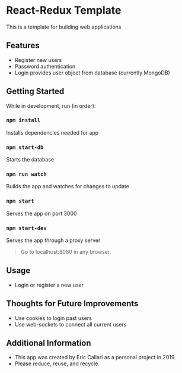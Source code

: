 # React-Redux Template

This is a template for building web applications

## Features

- Register new users
- Password authentication
- Login provides user object from database (currently MongoDB)

## Getting Started

While in development, run (in order):

### `npm install`

Installs dependencies needed for app

### `npm start-db`

Starts the database

### `npm run watch`

Builds the app and watches for changes to update

### `npm start`

Serves the app on port 3000

### `npm start-dev`

Serves the app through a proxy server
> Go to localhost:8080 in any browser.

## Usage

- Login or register a new user

## Thoughts for Future Improvements

- Use cookies to login past users
- Use web-sockets to connect all current users

## Additional Information

- This app was created by Eric Callari as a personal project in 2019.
- Please reduce, reuse, and recycle.
